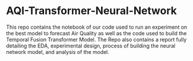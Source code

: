 # AQI-Transformer-Neural-Network

This repo contains the notebook of our code used to run an experiment on the best model to forecast Air Quality as well as the code used to build the Temporal Fusion Transformer Model. The Repo also contains a report fully detailing the EDA, experimental design, process of building the neural network model, and analysis of the model.  

